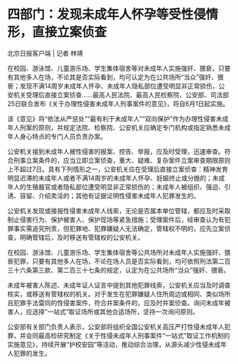 # 四部门：发现未成年人怀孕等受性侵情形，直接立案侦查

北京日报客户端 | 记者 林靖

在校园、游泳馆、儿童游乐场、学生集体宿舍等对未成年人实施强奸、猥亵，只要有其他多人在场，不论其是否实际看到，均可认定为在公共场所“当众”强奸、猥亵；发现不满14周岁未成年人怀孕、未成年人隐私部位遭受明显非正常损伤，公安机关受理后直接立案侦查……最高人民法院、最高人民检察院、公安部、司法部25日联合发布《关于办理性侵害未成年人刑事案件的意见》，将自6月1日起实施。

该《意见》将“依法从严惩处”“最有利于未成年人”“双向保护”作为办理性侵害未成年人刑案的原则，并规定法院、检察院、公安机关应确定专门机构或指定熟悉未成年人身心特点的专门人员负责办案。

公安机关接到未成年人被性侵害的报案、控告、举报，应及时受理，迅速审查。符合刑事立案条件的，应当立即立案侦查，重大、疑难、复杂案件立案审查期限原则上不超过7日。具有下列情形之一，公安机关应在受理后直接立案侦查：精神发育明显迟滞的未成年人或者不满14周岁的未成年人怀孕、妊娠终止或分娩的；未成年人的生殖器官或者隐私部位遭受明显非正常损伤的；未成年人被组织、强迫、引诱、容留、介绍卖淫的；其他有证据证明性侵害未成年人犯罪发生的。

公安机关发现或接报性侵害未成年人线索，无论是否属本单位管辖，都应及时采取制止侵害行为、保护被害人、保护现场等紧急措施；受理案件后，经审查认为有犯罪事实需追究刑责，但犯罪地、犯罪嫌疑人无法确定，管辖权不明的，应先立案侦查，明确管辖后，及时移送有管辖权的公安机关。

在校园、游泳馆、儿童游乐场、学生集体宿舍等公共场所对未成年人实施强奸、猥亵犯罪，只要有其他多人在场，不论在场人员是否实际看到，均可依照刑法第二百三十六条第三款、第二百三十七条的规定，认定为在公共场所“当众”强奸、猥亵。

未成年被害人陈述、未成年证人证言中提到其他犯罪线索，公安机关应当及时调查核实，或移送有管辖权的机关。对于发生在犯罪嫌疑人住所周边或相同、类似场所且犯罪手法雷同的性侵害案件，符合并案条件的，应及时并案侦查。询问未成年被害人，应选择“一站式”取证场所或其他合适场所，坚持一次询问原则。

公安部有关部门负责人表示，公安部将组织全国公安机关高压严打性侵未成年人犯罪，并会同最高检研究制定《关于性侵未成年人刑事案件“一站式”取证工作机制的实施意见》，持续开展“护校安园”等活动，推动综合治理，从源头减少性侵未成年人犯罪的发生。

